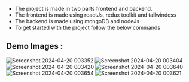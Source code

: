 * The project is made in two parts frontend and backend.<br />
* The frontend is made using reactJs, redux toolkit and tailwindcss<br />
* The backend is made using mongoDB and nodeJs<br />
* To get started with the project follow the below commands<br />

Demo Images :
---------------------------------------------------------------------------------------------------------------------------------
![Screenshot 2024-04-20 003352](https://github.com/Vikash231/shopKart/assets/97658160/c4e28542-16df-4d5e-91b8-580d27d4a7a2)
![Screenshot 2024-04-20 003404](https://github.com/Vikash231/shopKart/assets/97658160/3d8f90a5-692e-40fc-90fc-67580bfdfff9)
![Screenshot 2024-04-20 003420](https://github.com/Vikash231/shopKart/assets/97658160/8fd48f4b-0af6-4667-8ff4-4c96634d83d6)
![Screenshot 2024-04-20 003640](https://github.com/Vikash231/shopKart/assets/97658160/5ee58f5b-4f2b-4bc4-a005-c1859cbaef6d)
![Screenshot 2024-04-20 003654](https://github.com/Vikash231/shopKart/assets/97658160/7a49fbb7-76ee-48b1-87a1-24c126db31bb)
![Screenshot 2024-04-20 003621](https://github.com/Vikash231/shopKart/assets/97658160/50b4b326-1c8d-459b-8e86-f967ba646cfe)
